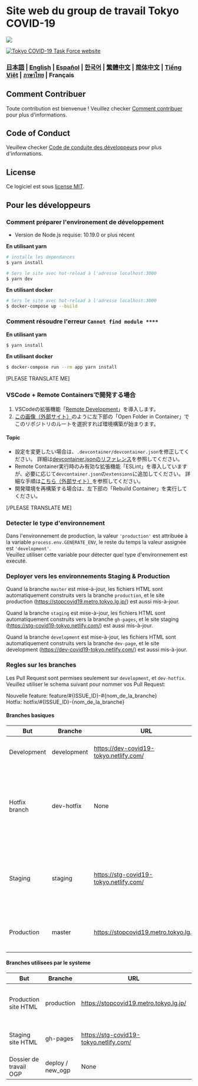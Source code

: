# Site web du group de travail Tokyo COVID-19

![](https://github.com/tokyo-metropolitan-gov/covid19/workflows/production%20deploy/badge.svg)

[![Tokyo COVID-19 Task Force website](https://user-images.githubusercontent.com/1301149/75629392-1d19d900-5c25-11ea-843d-2d4376e3a560.png)](https://stopcovid19.metro.tokyo.lg.jp/)


### [日本語](./../../README.md) | [English](./../en/README.md) | [Español](./../es/README.md) | [한국어](./../ko/README.md) | [繁體中文](./../zh_TW/README.md) | [简体中文](./../zh_CN/README.md) | [Tiếng Việt](./../vi/README.md) | [ภาษาไทย](./../th/README.md) | Français


## Comment Contribuer

Toute contribution est bienvenue !
Veuillez checker [Comment contribuer](./CONTRIBUTING.md) pour plus d'informations.

## Code of Conduct

Veuillew checker [Code de conduite des développeurs](./CODE_OF_CONDUCT.md) pour plus d'informations.

## License
Ce logiciel est sous [license MIT](./../../LICENSE.txt).

## Pour les développeurs

### Comment préparer l'environement de développement

- Version de Node.js requise: 10.19.0 or plus récent

**En utilisant yarn**
```bash
# installe les dépendances
$ yarn install

# Sers le site avec hot-reload à l'adresse localhost:3000
$ yarn dev
```

**En utilisant docker**
```bash
# Sers le site avec hot-reload à l'adresse localhost:3000
$ docker-compose up --build
```

### Comment résoudre l'erreur `Cannot find module ****`

**En utilisant yarn**
```bash
$ yarn install
```

**En utilisant docker**
```bash
$ docker-compose run --rm app yarn install
```

[PLEASE TRANSLATE ME]
### VSCode + Remote Containersで開発する場合

1. VSCodeの拡張機能「[Remote Development](https://marketplace.visualstudio.com/items?itemName=ms-vscode-remote.vscode-remote-extensionpack)」を導入します。
2. [この画像（外部サイト）](https://code.visualstudio.com/docs/remote/containers#_quick-start-try-a-dev-container)のように左下部の「Open Folder in Container」でこのリポジトリのルートを選択すれば環境構築が始まります。

#### Topic
- 設定を変更したい場合は、`.devcontainer/devcontainer.json`を修正してください。
詳細は[devcontainer.jsonのリファレンス](https://code.visualstudio.com/docs/remote/containers#_devcontainerjson-reference)を参照してください。
- Remote Container実行時のみ有効な拡張機能「ESLint」を導入していますが、必要に応じて`devcontainer.json`の`extensions`に追加してください。
詳細な手順は[こちら（外部サイト）](https://code.visualstudio.com/docs/remote/containers#_managing-extensions)を参照してください。
- 開発環境を再構築する場合は、左下部の「Rebuild Container」を実行してください。

[/PLEASE TRANSLATE ME]

### Detecter le type d'environnement

Dans l'environnement de production, la valeur `'production'` est attribuée à la variable `process.env.GENERATE_ENV`, le reste du temps la valeur assignée est `'development'`.  
Veuillez utiliser cette variable pour détecter quel type d'environnement est executé.

### Deployer vers les environnements Staging & Production

Quand la branche `master` est mise-à-jour, les fichiers HTML sont automatiquement construits vers la branche `production`,
et le site production (https://stopcovid19.metro.tokyo.lg.jp/) est aussi mis-à-jour.

Quand la branche `staging` est mise-à-jour, les fichiers HTML sont automatiquement construits vers la branche `gh-pages`,
et le site staging (https://stg-covid19-tokyo.netlify.com/) est aussi mis-à-jour.

Quand la branche `development` est mise-à-jour, les fichiers HTML sont automatiquement construits vers la branche `dev-page`,
et le site development (https://dev-covid19-tokyo.netlify.com/) est aussi mis-à-jour.

### Regles sur les branches

Les Pull Request sont permises seulement sur `development`, et `dev-hotfix`.
Veuillez utiliser le schema suivant pour nommer vos Pull Request:

Nouvelle feature: feature/#{ISSUE_ID}-#{nom_de_la_branche}  
Hotfix: hotfix/#{ISSUE_ID}-{nom_de_la_branche}

#### Branches basiques

| But | Branche | URL | Notes |
| ---- | -------- | ---- | ---- |
| Development | development | https://dev-covid19-tokyo.netlify.com/ | Branche de base. Faites votre Pull Request ici. |
| Hotfix branch | dev-hotfix | None | Fixs qui devraient etre appliques a l'environnement de production rapidement. Utilisez cette branche si demande par l'administrateur. |
| Staging | staging | https://stg-covid19-tokyo.netlify.com/ | Pour confirmation avant production. Pull request d'utilisateurs non-admin sont defendues. |
Production | master | https://stopcovid19.metro.tokyo.lg.jp/ | Pull request d'utilisateurs non-admin sont defendues. |

#### Branches utilisees par le systeme

| But | Branche | URL | Notes |
| ---- | -------- | ---- | ---- |
| Production site HTML | production | https://stopcovid19.metro.tokyo.lg.jp/ | Place ou les pages HTML statiques sont stockees. |
| Staging site HTML | gh-pages | https://stg-covid19-tokyo.netlify.com/ | Ou trouver l'HTML statiquement construit. |
| Dossier de travail OGP | deploy / new_ogp | None | Pour mettre a jour OGP |
